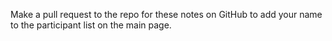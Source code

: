 Make a pull request to the repo for these notes on GitHub to add your name to the participant list on the main page.